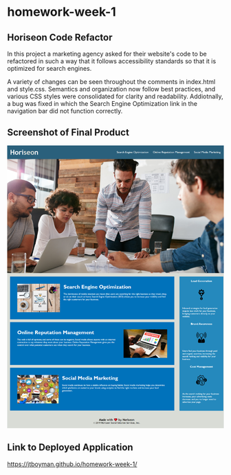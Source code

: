 # homework-week-1

## Horiseon Code Refactor

In this project a marketing agency asked for their website's code to be refactored in such a way that it follows accessibility standards so that it is optimized for search engines.

A variety of changes can be seen throughout the comments in index.html and style.css. Semantics and organization now follow best practices, and various CSS styles were consolidated for clarity and readability. Addiotnally, a bug was fixed in which the Search Engine Optimization link in the navigation bar did not function correctly.

## Screenshot of Final Product

![image of finished webpage](./assets/images/final-screenshot.png)

## Link to Deployed Application

https://jtboyman.github.io/homework-week-1/